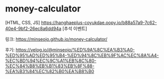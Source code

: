 # money-calculator
[HTML, CSS, JS] https://hanghaeplus-coyukdae.oopy.io/b88a57a9-7c62-40e4-9bf2-26ec8a6dd94a [추석 이벤트]

링크: https://minseojo.github.io/money-calculator/

후기: https://velog.io/@minseojo/%ED%9A%8C%EA%B3%A0-%ED%95%AD%ED%95%B4-%ED%94%8C%EB%9F%AC%EC%8A%A4-%EC%BD%94%EC%9C%A1%EB%8C%80-%EC%84%B8%EB%B1%83%EB%8F%88-%EA%B3%84%EC%82%B0%EA%B8%B0